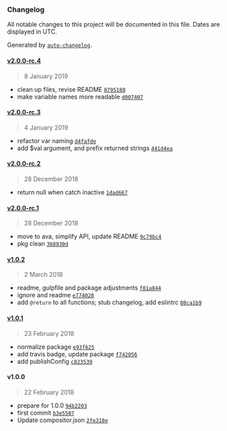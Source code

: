 ### Changelog

All notable changes to this project will be documented in this file. Dates are displayed in UTC.

Generated by [`auto-changelog`](https://github.com/CookPete/auto-changelog).

#### [v2.0.0-rc.4](https://github.com/lunelson/sass-throw/compare/v2.0.0-rc.3...v2.0.0-rc.4)

> 8 January 2019

- clean up files, revise README [`8795180`](https://github.com/lunelson/sass-throw/commit/87951807b064550465ecbba6699283f713755aad)
- make variable names more readable [`d007407`](https://github.com/lunelson/sass-throw/commit/d0074070ae33b4f6d0b4c246518c7a5d9dbb6447)

#### [v2.0.0-rc.3](https://github.com/lunelson/sass-throw/compare/v2.0.0-rc.2...v2.0.0-rc.3)

> 4 January 2019

- refactor var naming [`d4fafde`](https://github.com/lunelson/sass-throw/commit/d4fafdeb8061e5c20760e59c808e8631fe5ecedf)
- add $val argument, and prefix returned strings [`441d4ea`](https://github.com/lunelson/sass-throw/commit/441d4ea375be0b75f66d8d0dd5293804d37c6685)

#### [v2.0.0-rc.2](https://github.com/lunelson/sass-throw/compare/v2.0.0-rc.1...v2.0.0-rc.2)

> 28 December 2018

- return null when catch inactive [`1dad667`](https://github.com/lunelson/sass-throw/commit/1dad667ccc4fef23a70049ee6d00f377f95a8d85)

#### [v2.0.0-rc.1](https://github.com/lunelson/sass-throw/compare/v1.0.2...v2.0.0-rc.1)

> 28 December 2018

- move to ava, simplify API, update README [`9c79bc4`](https://github.com/lunelson/sass-throw/commit/9c79bc4e8e5907821b775948b210d336c2a0e943)
- pkg clean [`368930d`](https://github.com/lunelson/sass-throw/commit/368930de73ac463e988dfda152a8e7918a113523)

#### [v1.0.2](https://github.com/lunelson/sass-throw/compare/v1.0.1...v1.0.2)

> 2 March 2018

- readme, gulpfile and package adjustments [`f01a844`](https://github.com/lunelson/sass-throw/commit/f01a844dd9c483b9af9c288c6a1c4e1a3bd3ad39)
- ignore and readme [`e774028`](https://github.com/lunelson/sass-throw/commit/e77402869c31975df2c0b80fdf18df0ebcb69cb4)
- add `@return` to all functions; stub changelog, add eslintrc [`08ca1b9`](https://github.com/lunelson/sass-throw/commit/08ca1b9b06a57bce5b2f8f3890b622f059a60720)

#### [v1.0.1](https://github.com/lunelson/sass-throw/compare/v1.0.0...v1.0.1)

> 23 February 2018

- normalize package [`e93f625`](https://github.com/lunelson/sass-throw/commit/e93f62543077e41edca1561810ad1afe83aa74b3)
- add travis badge, update package [`f742056`](https://github.com/lunelson/sass-throw/commit/f7420566cb064f61babfd144ae1de310f7672f23)
- add publishConfig [`c823539`](https://github.com/lunelson/sass-throw/commit/c82353967a9e14af3c34421ba44a229896b95784)

#### v1.0.0

> 22 February 2018

- prepare for 1.0.0 [`94b2203`](https://github.com/lunelson/sass-throw/commit/94b22036b02bac448cc1c055f8fcce3adb7c01f5)
- first commit [`b3e5507`](https://github.com/lunelson/sass-throw/commit/b3e55070b367bc7241ff221ae3e189242567d2db)
- Update compositor.json [`2fe318e`](https://github.com/lunelson/sass-throw/commit/2fe318e59584e511f71862c09ab48f38a9de7d63)
